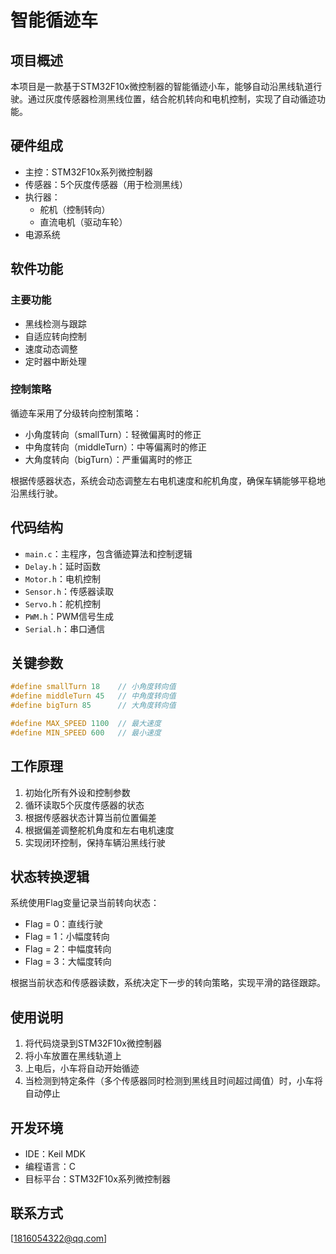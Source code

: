 # 智能循迹车

## 项目概述

本项目是一款基于STM32F10x微控制器的智能循迹小车，能够自动沿黑线轨道行驶。通过灰度传感器检测黑线位置，结合舵机转向和电机控制，实现了自动循迹功能。

## 硬件组成

- 主控：STM32F10x系列微控制器
- 传感器：5个灰度传感器（用于检测黑线）
- 执行器：
  - 舵机（控制转向）
  - 直流电机（驱动车轮）
- 电源系统

## 软件功能

### 主要功能

- 黑线检测与跟踪
- 自适应转向控制
- 速度动态调整
- 定时器中断处理

### 控制策略

循迹车采用了分级转向控制策略：
- 小角度转向（smallTurn）：轻微偏离时的修正
- 中角度转向（middleTurn）：中等偏离时的修正
- 大角度转向（bigTurn）：严重偏离时的修正

根据传感器状态，系统会动态调整左右电机速度和舵机角度，确保车辆能够平稳地沿黑线行驶。

## 代码结构

- `main.c`：主程序，包含循迹算法和控制逻辑
- `Delay.h`：延时函数
- `Motor.h`：电机控制
- `Sensor.h`：传感器读取
- `Servo.h`：舵机控制
- `PWM.h`：PWM信号生成
- `Serial.h`：串口通信

## 关键参数

```c
#define smallTurn 18    // 小角度转向值
#define middleTurn 45   // 中角度转向值
#define bigTurn 85      // 大角度转向值

#define MAX_SPEED 1100  // 最大速度
#define MIN_SPEED 600   // 最小速度
```

## 工作原理

1. 初始化所有外设和控制参数
2. 循环读取5个灰度传感器的状态
3. 根据传感器状态计算当前位置偏差
4. 根据偏差调整舵机角度和左右电机速度
5. 实现闭环控制，保持车辆沿黑线行驶

## 状态转换逻辑

系统使用Flag变量记录当前转向状态：
- Flag = 0：直线行驶
- Flag = 1：小幅度转向
- Flag = 2：中幅度转向
- Flag = 3：大幅度转向

根据当前状态和传感器读数，系统决定下一步的转向策略，实现平滑的路径跟踪。

## 使用说明

1. 将代码烧录到STM32F10x微控制器
2. 将小车放置在黑线轨道上
3. 上电后，小车将自动开始循迹
4. 当检测到特定条件（多个传感器同时检测到黑线且时间超过阈值）时，小车将自动停止

## 开发环境

- IDE：Keil MDK
- 编程语言：C
- 目标平台：STM32F10x系列微控制器

## 联系方式

[1816054322@qq.com]

